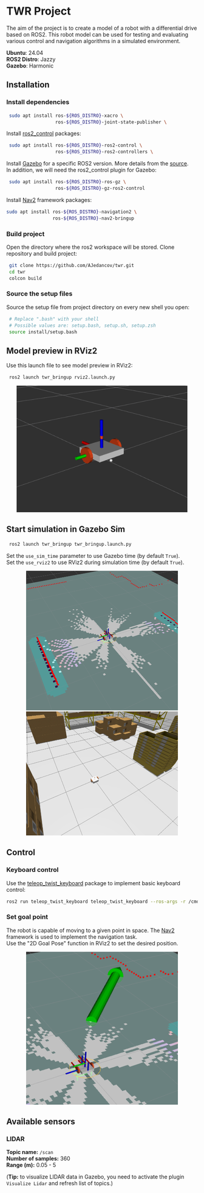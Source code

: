 # TWR Project
The aim of the project is to create a model of a robot with a differential drive based on ROS2.
This robot model can be used for testing and evaluating various control and navigation algorithms in a simulated environment.

**Ubuntu**: 24.04  
**ROS2 Distro**: Jazzy  
**Gazebo**: Harmonic

## Installation
### Install dependencies

```bash
 sudo apt install ros-${ROS_DISTRO}-xacro \
                  ros-${ROS_DISTRO}-joint-state-publisher \            
```

Install [ros2_control](https://github.com/ros-controls/ros2_control) packages:
```bash
 sudo apt install ros-${ROS_DISTRO}-ros2-control \
                  ros-${ROS_DISTRO}-ros2-controllers \             
```

Install [Gazebo](https://github.com/gazebosim) for a specific ROS2 version. More details from the [source](https://gazebosim.org/docs/latest/ros_installation/).  
In addition, we will need the ros2_control plugin for Gazebo:
```bash
 sudo apt install ros-${ROS_DISTRO}-ros-gz \
                  ros-${ROS_DISTRO}-gz-ros2-control
```

Install [Nav2](https://github.com/ros-navigation/navigation2) framework packages:
```bash
sudo apt install ros-${ROS_DISTRO}-navigation2 \
                 ros-${ROS_DISTRO}-nav2-bringup
```


### Build project

Open the directory where the ros2 workspace will be stored.
Clone repository and build project:
```bash
 git clone https://github.com/AJedancov/twr.git
 cd twr
 colcon build
```


### Source the setup files

Source the setup file from project directory on every new shell you open:
```bash
 # Replace ".bash" with your shell
 # Possible values are: setup.bash, setup.sh, setup.zsh
 source install/setup.bash
```


## Model preview in RViz2

Use this launch file to see model preview in RViz2:
```bash
 ros2 launch twr_bringup rviz2.launch.py
```  

<div align="center">
  <img src="images/twr_rviz2.png" width="450"/>  
</div>

## Start simulation in Gazebo Sim

```bash
 ros2 launch twr_bringup twr_bringup.launch.py
```
Set the `use_sim_time` parameter to use Gazebo time (by default `True`).  
Set the `use_rviz2` to use RViz2 during simulation time (by default `True`).

<div align="center">
  <img src="images/twr_rviz2_nav.png" width="400"/>  

  <img src="images/twr_gazebo_warehouse.png" width="400"/>
</div>


## Control
### Keyboard control

Use the [teleop_twist_keyboard](https://github.com/ros-teleop/teleop_twist_keyboard) package to implement basic keyboard control:

```bash
ros2 run teleop_twist_keyboard teleop_twist_keyboard --ros-args -r /cmd_vel:=/diff_drive_controller/cmd_vel -p stamped:=True
```


### Set goal point
The robot is capable of moving to a given point in space.
The [Nav2](https://github.com/ros-navigation/navigation2) framework is used to implement the navigation task.  
Use the "2D Goal Pose" function in RViz2 to set the desired position.  

<div align="center">
  <img src="images/twr_rviz2_set_goal.png" width="400"/>  
</div>


## Available sensors
### LIDAR
**Topic name:** `/scan`  
**Number of samples:** 360  
**Range (m):** 0.05 - 5  

(**Tip:** to visualize LIDAR data in Gazebo, you need to activate the plugin `Visualize Lidar` and refresh list of topics.)